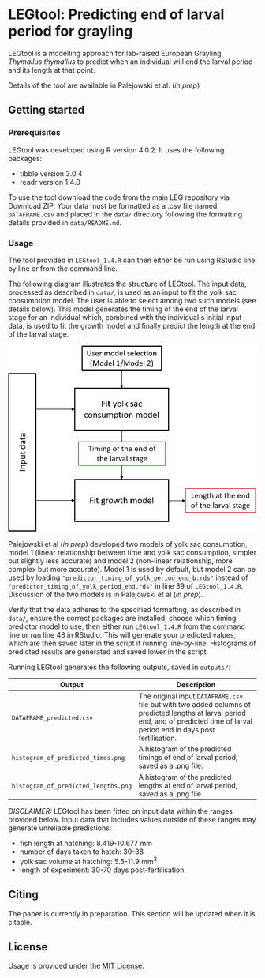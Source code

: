 # LEGtool: Predicting end of larval period for grayling

LEGtool is a modelling approach for lab-raised European Grayling _Thymallus thymallus_ to predict when an individual will end the larval period and its length at that point.

Details of the tool are available in Palejowski et al. (_in prep_)

## Getting started

### Prerequisites

LEGtool was developed using R version 4.0.2.
It uses the following packages:
 - tibble version 3.0.4
 - readr version 1.4.0

To use the tool download the code from the main LEG repository via Download ZIP. 
Your data must be formatted as a .csv file named `DATAFRAME.csv` and placed in the `data/` directory following the formatting details provided in `data/README.md`. 

### Usage

The tool provided in `LEGtool_1.4.R` can then either be run using RStudio line by line or from the command line.

The following diagram illustrates the structure of LEGtool. The input data, processed as described in `data/`, is used as an input to fit the yolk sac consumption model. The user is able to select among two such models (see details below). This model generates the timing of the end of the larval stage for an individual which, combined with the individual's initial input data, is used to fit the growth model and finally predict the length at the end of the larval stage.

![](images/diagram_user.png)

Palejowski et al (_in prep_) developed two models of yolk sac consumption, model 1 (linear relationship between time and yolk sac consumption, simpler but slightly less accurate) and model 2 (non-linear relationship, more complex but more accurate). Model 1 is used by default, but model 2 can be used by loading `"predictor_timing_of_yolk_period_end_b.rds"` instead of `"predictor_timing_of_yolk_period_end.rds"` in line 39 of `LEGtool_1.4.R`. Discussion of the two models is in Palejowski et al (_in prep_).

Verify that the data adheres to the specified formatting, as described in `data/`, ensure the correct packages are installed, choose which timing predictor model to use, then either run `LEGtool_1.4.R` from the command line or run line 48 in RStudio. This will generate your predicted values, which are then saved later in the script if running line-by-line. Histograms of predicted results are generated and saved lower in the script.

Running LEGtool generates the following outputs, saved in `outputs/`:

| Output | Description | 
| --- | --- |
| `DATAFRAME_predicted.csv` | The original input `DATAFRAME.csv` file but with two added columns of predicted lengths at larval period end, and of predicted time of larval period end in days post fertilisation. |
| `histogram_of_predicted_times.png` | A histogram of the predicted timings of end of larval period, saved as a .png file. |
| `histogram_of_predicted_lengths.png` | A histogram of the predicted lengths at end of larval period, saved as a .png file. |

_DISCLAIMER:_ LEGtool has been fitted on input data within the ranges provided below. Input data that includes values outside of these ranges may generate unreliable predictions:
 - fish length at hatching: 8.419-10.677 mm
 - number of days taken to hatch: 30-38
 - yolk sac volume at hatching: 5.5-11.9 mm<sup>3</sup>
 - length of experiment: 30-70 days post-fertilisation

## Citing

The paper is currently in preparation. This section will be updated when it is citable.

## License

Usage is provided under the [MIT License](https://github.com/HugoPal/LEG/blob/main/LICENSE).
